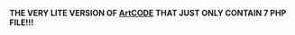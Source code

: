 **THE VERY LITE VERSION OF [ArtCODE](https://github.com/HirotakaDango/ArtCODE) THAT JUST ONLY CONTAIN 7 PHP FILE!!!**
